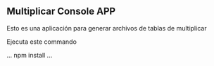 

## Multiplicar Console APP

Esto es una aplicación para generar archivos de tablas de multiplicar

Ejecuta este commando

...
npm install
...

